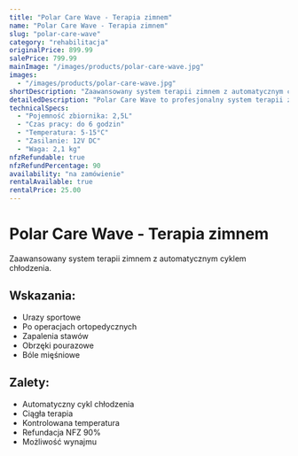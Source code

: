 ```yaml
---
title: "Polar Care Wave - Terapia zimnem"
name: "Polar Care Wave - Terapia zimnem"
slug: "polar-care-wave"
category: "rehabilitacja"
originalPrice: 899.99
salePrice: 799.99
mainImage: "/images/products/polar-care-wave.jpg"
images:
  - "/images/products/polar-care-wave.jpg"
shortDescription: "Zaawansowany system terapii zimnem z automatycznym cyklem chłodzenia"
detailedDescription: "Polar Care Wave to profesjonalny system terapii zimnem, który zapewnia ciągłe, kontrolowane chłodzenie stawów i mięśni. Urządzenie automatycznie cykluje między chłodzeniem a odpoczynkiem, co zwiększa skuteczność terapii i przyspiesza regenerację. Idealne do leczenia urazów sportowych, po operacjach ortopedycznych i w rehabilitacji."
technicalSpecs:
  - "Pojemność zbiornika: 2,5L"
  - "Czas pracy: do 6 godzin"
  - "Temperatura: 5-15°C"
  - "Zasilanie: 12V DC"
  - "Waga: 2,1 kg"
nfzRefundable: true
nfzRefundPercentage: 90
availability: "na zamówienie"
rentalAvailable: true
rentalPrice: 25.00
---
```


# Polar Care Wave - Terapia zimnem

Zaawansowany system terapii zimnem z automatycznym cyklem chłodzenia.

## Wskazania:

- Urazy sportowe
- Po operacjach ortopedycznych
- Zapalenia stawów
- Obrzęki pourazowe
- Bóle mięśniowe

## Zalety:

- Automatyczny cykl chłodzenia
- Ciągła terapia
- Kontrolowana temperatura
- Refundacja NFZ 90%
- Możliwość wynajmu

